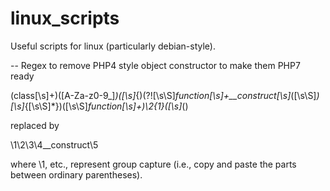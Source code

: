 # linux_scripts
Useful scripts for linux (particularly debian-style).


--
Regex to remove PHP4 style object constructor to make them PHP7 ready

(class[\s]+)([A-Za-z0-9_]*)([\s]*\{)(?![\s\S]*function[\s]+__construct[\s]*\([\s\S]*\)[\s]*\{[\s\S]*\})([\s\S]*function[\s]+)\2{1}([\s]*\()

replaced by

\1\2\3\4__construct\5

where \1, etc., represent group capture (i.e., copy and paste the parts between ordinary parentheses).
